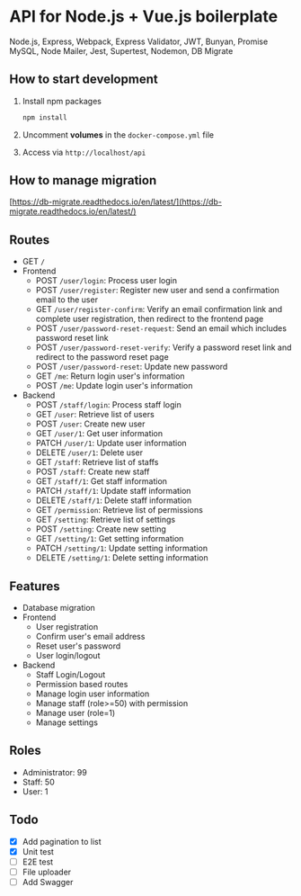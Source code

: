 # API for Node.js + Vue.js boilerplate

Node.js, Express, Webpack, Express Validator, JWT, Bunyan, Promise MySQL, Node Mailer, Jest, Supertest, Nodemon, DB Migrate

## How to start development

1. Install npm packages

   ```bash
   npm install
   ```

2. Uncomment **volumes** in the `docker-compose.yml` file
3. Access via `http://localhost/api`

## How to manage migration

[https://db-migrate.readthedocs.io/en/latest/](https://db-migrate.readthedocs.io/en/latest/)

## Routes

- GET `/`
- Frontend
  - POST `/user/login`: Process user login
  - POST `/user/register`: Register new user and send a confirmation email to the user
  - GET `/user/register-confirm`: Verify an email confirmation link and complete user registration, then redirect to the frontend page
  - POST `/user/password-reset-request`: Send an email which includes password reset link
  - POST `/user/password-reset-verify`: Verify a password reset link and redirect to the password reset page
  - POST `/user/password-reset`: Update new password
  - GET `/me`: Return login user's information
  - POST `/me`: Update login user's information
- Backend
  - POST `/staff/login`: Process staff login
  - GET `/user`: Retrieve list of users
  - POST `/user`: Create new user
  - GET `/user/1`: Get user information
  - PATCH `/user/1`: Update user information
  - DELETE `/user/1`: Delete user
  - GET `/staff`: Retrieve list of staffs
  - POST `/staff`: Create new staff
  - GET `/staff/1`: Get staff information
  - PATCH `/staff/1`: Update staff information
  - DELETE `/staff/1`: Delete staff information
  - GET `/permission`: Retrieve list of permissions
  - GET `/setting`: Retrieve list of settings
  - POST `/setting`: Create new setting
  - GET `/setting/1`: Get setting information
  - PATCH `/setting/1`: Update setting information
  - DELETE `/setting/1`: Delete setting information

## Features

- Database migration
- Frontend
  - User registration
  - Confirm user's email address
  - Reset user's password
  - User login/logout
- Backend
  - Staff Login/Logout
  - Permission based routes
  - Manage login user information
  - Manage staff (role>=50) with permission
  - Manage user (role=1)
  - Manage settings

## Roles

- Administrator: 99
- Staff: 50
- User: 1

## Todo

- [x] Add pagination to list
- [x] Unit test
- [ ] E2E test
- [ ] File uploader
- [ ] Add Swagger

